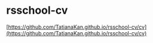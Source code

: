 # rsschool-cv

[https://github.com/TatianaKan.github.io/rsschool-cv/cv](https://github.com/TatianaKan.github.io/rsschool-cv/cv)